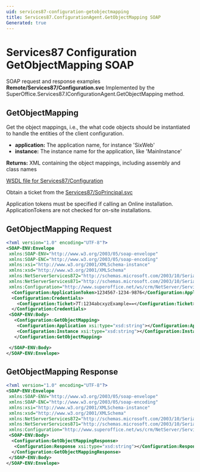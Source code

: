 ```yaml
---
uid: services87-configuration-getobjectmapping
title: Services87.ConfigurationAgent.GetObjectMapping SOAP
Generated: true
---
```


# Services87 Configuration GetObjectMapping SOAP

SOAP request and response examples **Remote/Services87/Configuration.svc**
Implemented by the <see cref="M:SuperOffice.Services87.IConfigurationAgent.GetObjectMapping">SuperOffice.Services87.IConfigurationAgent.GetObjectMapping</see> method.

## GetObjectMapping

Get the object mappings, i.e., the what code objects should be instantiated to handle the entities of the client configuration.

* **application:** The application name, for instance 'SixWeb'
* **instance:** The instance name for the application, like 'MainInstance'

**Returns:** XML containing the object mappings, including assembly and class names


[WSDL file for Services87/Configuration](../Services87-Configuration.md)

Obtain a ticket from the [Services87/SoPrincipal.svc](../SoPrincipal/index.md)

Application tokens must be specified if calling an Online installation. ApplicationTokens are not checked for on-site installations.

## GetObjectMapping Request

```xml
<?xml version="1.0" encoding="UTF-8"?>
<SOAP-ENV:Envelope
 xmlns:SOAP-ENV="http://www.w3.org/2003/05/soap-envelope"
 xmlns:SOAP-ENC="http://www.w3.org/2003/05/soap-encoding"
 xmlns:xsi="http://www.w3.org/2001/XMLSchema-instance"
 xmlns:xsd="http://www.w3.org/2001/XMLSchema"
 xmlns:NetServerServices872="http://schemas.microsoft.com/2003/10/Serialization/Arrays"
 xmlns:NetServerServices871="http://schemas.microsoft.com/2003/10/Serialization/"
 xmlns:Configuration="http://www.superoffice.net/ws/crm/NetServer/Services87">
  <Configuration:ApplicationToken>1234567-1234-9876</Configuration:ApplicationToken>
  <Configuration:Credentials>
    <Configuration:Ticket>7T:1234abcxyzExample==</Configuration:Ticket>
  </Configuration:Credentials>
 <SOAP-ENV:Body>
   <Configuration:GetObjectMapping>
    <Configuration:Application xsi:type="xsd:string"></Configuration:Application>
    <Configuration:Instance xsi:type="xsd:string"></Configuration:Instance>
   </Configuration:GetObjectMapping>

 </SOAP-ENV:Body>
</SOAP-ENV:Envelope>

```


## GetObjectMapping Response

```xml
<?xml version="1.0" encoding="UTF-8"?>
<SOAP-ENV:Envelope
 xmlns:SOAP-ENV="http://www.w3.org/2003/05/soap-envelope"
 xmlns:SOAP-ENC="http://www.w3.org/2003/05/soap-encoding"
 xmlns:xsi="http://www.w3.org/2001/XMLSchema-instance"
 xmlns:xsd="http://www.w3.org/2001/XMLSchema"
 xmlns:NetServerServices872="http://schemas.microsoft.com/2003/10/Serialization/Arrays"
 xmlns:NetServerServices871="http://schemas.microsoft.com/2003/10/Serialization/"
 xmlns:Configuration="http://www.superoffice.net/ws/crm/NetServer/Services87">
 <SOAP-ENV:Body>
  <Configuration:GetObjectMappingResponse>
   <Configuration:Response xsi:type="xsd:string"></Configuration:Response>
  </Configuration:GetObjectMappingResponse>
 </SOAP-ENV:Body>
</SOAP-ENV:Envelope>

```

